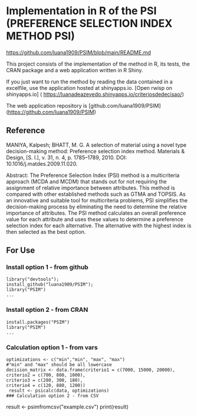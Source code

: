 # Implementation in R of the PSI (PREFERENCE SELECTION INDEX METHOD PSI)

https://github.com/luana1909/PSIM/blob/main/README.md


This project consists of the implementation of the method in R, its tests, the CRAN package and a web application written in R Shiny.

If you just want to run the method by reading the data contained in a excelfile, use the application hosted at shinyapps.io.
[Open rwisp on shinyapps.io] ( https://luanadeazevedo.shinyapps.io/criteriosdedecisao/)

The web application repository is 
[github.com/luana1909/PSIM] (https://github.com/luana1909/PSIM)

## Reference

MANIYA, Kalpesh; BHATT, M. G. A selection of material using a novel type decision-making method: Preference selection index method. Materials & Design, [S. l.], v. 31, n. 4, p. 1785–1789, 2010. DOI: 10.1016/j.matdes.2009.11.020.

Abstract: The Preference Selection Index (PSI) method is a multicriteria approach (MCDA and MCDM) that stands out for not requiring the assignment of relative importance between attributes. This method is compared with other established methods such as GTMA and TOPSIS.
As an innovative and suitable tool for multicriteria problems, PSI simplifies the decision-making process by eliminating the need to determine the relative importance of attributes. The PSI method calculates an overall preference value for each attribute and uses these values to determine a preference selection index for each alternative. The alternative with the highest index is then selected as the best option.

## For Use

### Install option 1 - from github
```
library("devtools");
install_github("luana1909/PSIM");
library("PSIM")
...
```

### Install option 2 - from CRAN
```
install.packages("PSIM")
library("PSIM")
...
```

### Calculation option 1 - from vars
```
optimizations <- c("min","min", "max", "max") 
#"min" and "max" should be all lowercase
decision_matrix <- data.frame(criterio1 = c(7000, 15000, 20000),
criterio2 = c(700, 800, 1000),
criterio3 = c(280, 300, 180),
criterio4 = c(120, 880, 1200))
 result <- psicalc(data, optimizations)
### Calculation option 2 - from CSV
```
result <- psimfromcsv("example.csv")
print(result)


